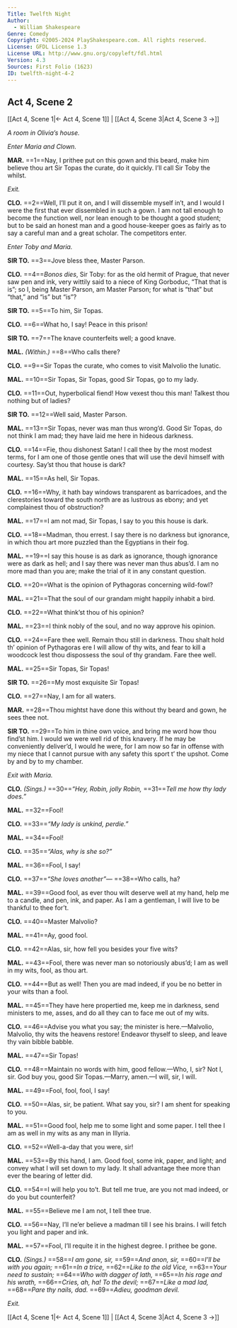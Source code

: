 ```yaml
---
Title: Twelfth Night
Author: 
  - William Shakespeare
Genre: Comedy
Copyright: ©2005-2024 PlayShakespeare.com. All rights reserved.
License: GFDL License 1.3
License URL: http://www.gnu.org/copyleft/fdl.html
Version: 4.3
Sources: First Folio (1623)
ID: twelfth-night-4-2
---
```


## Act 4, Scene 2
[[Act 4, Scene 1|← Act 4, Scene 1]] | [[Act 4, Scene 3|Act 4, Scene 3 →]]

*A room in Olivia’s house.*

*Enter Maria and Clown.*

**MAR.**
==1==Nay, I prithee put on this gown and this beard, make him believe thou art Sir Topas the curate, do it quickly. I’ll call Sir Toby the whilst.

*Exit.*

**CLO.**
==2==Well, I’ll put it on, and I will dissemble myself in’t, and I would I were the first that ever dissembled in such a gown. I am not tall enough to become the function well, nor lean enough to be thought a good student; but to be said an honest man and a good house-keeper goes as fairly as to say a careful man and a great scholar. The competitors enter.

*Enter Toby and Maria.*

**SIR TO.**
==3==Jove bless thee, Master Parson.

**CLO.**
==4==*Bonos dies*, Sir Toby: for as the old hermit of Prague, that never saw pen and ink, very wittily said to a niece of King Gorboduc, “That that is is”; so I, being Master Parson, am Master Parson; for what is “that” but “that,” and “is” but “is”?

**SIR TO.**
==5==To him, Sir Topas.

**CLO.**
==6==What ho, I say! Peace in this prison!

**SIR TO.**
==7==The knave counterfeits well; a good knave.

**MAL.**
*(Within.)*
==8==Who calls there?

**CLO.**
==9==Sir Topas the curate, who comes to visit Malvolio the lunatic.

**MAL.**
==10==Sir Topas, Sir Topas, good Sir Topas, go to my lady.

**CLO.**
==11==Out, hyperbolical fiend! How vexest thou this man! Talkest thou nothing but of ladies?

**SIR TO.**
==12==Well said, Master Parson.

**MAL.**
==13==Sir Topas, never was man thus wrong’d. Good Sir Topas, do not think I am mad; they have laid me here in hideous darkness.

**CLO.**
==14==Fie, thou dishonest Satan! I call thee by the most modest terms, for I am one of those gentle ones that will use the devil himself with courtesy. Say’st thou that house is dark?

**MAL.**
==15==As hell, Sir Topas.

**CLO.**
==16==Why, it hath bay windows transparent as barricadoes, and the clerestories toward the south north are as lustrous as ebony; and yet complainest thou of obstruction?

**MAL.**
==17==I am not mad, Sir Topas, I say to you this house is dark.

**CLO.**
==18==Madman, thou errest. I say there is no darkness but ignorance, in which thou art more puzzled than the Egyptians in their fog.

**MAL.**
==19==I say this house is as dark as ignorance, though ignorance were as dark as hell; and I say there was never man thus abus’d. I am no more mad than you are; make the trial of it in any constant question.

**CLO.**
==20==What is the opinion of Pythagoras concerning wild-fowl?

**MAL.**
==21==That the soul of our grandam might happily inhabit a bird.

**CLO.**
==22==What think’st thou of his opinion?

**MAL.**
==23==I think nobly of the soul, and no way approve his opinion.

**CLO.**
==24==Fare thee well. Remain thou still in darkness. Thou shalt hold th’ opinion of Pythagoras ere I will allow of thy wits, and fear to kill a woodcock lest thou dispossess the soul of thy grandam. Fare thee well.

**MAL.**
==25==Sir Topas, Sir Topas!

**SIR TO.**
==26==My most exquisite Sir Topas!

**CLO.**
==27==Nay, I am for all waters.

**MAR.**
==28==Thou mightst have done this without thy beard and gown, he sees thee not.

**SIR TO.**
==29==To him in thine own voice, and bring me word how thou find’st him. I would we were well rid of this knavery. If he may be conveniently deliver’d, I would he were, for I am now so far in offense with my niece that I cannot pursue with any safety this sport t’ the upshot. Come by and by to my chamber.

*Exit with Maria.*

**CLO.**
*(Sings.)*
==30==*“Hey, Robin, jolly Robin,*
==31==*Tell me how thy lady does.”*

**MAL.**
==32==Fool!

**CLO.**
==33==*“My lady is unkind, perdie.”*

**MAL.**
==34==Fool!

**CLO.**
==35==*“Alas, why is she so?”*

**MAL.**
==36==Fool, I say!

**CLO.**
==37==*“She loves another”⁠—*
==38==Who calls, ha?

**MAL.**
==39==Good fool, as ever thou wilt deserve well at my hand, help me to a candle, and pen, ink, and paper. As I am a gentleman, I will live to be thankful to thee for’t.

**CLO.**
==40==Master Malvolio?

**MAL.**
==41==Ay, good fool.

**CLO.**
==42==Alas, sir, how fell you besides your five wits?

**MAL.**
==43==Fool, there was never man so notoriously abus’d; I am as well in my wits, fool, as thou art.

**CLO.**
==44==But as well! Then you are mad indeed, if you be no better in your wits than a fool.

**MAL.**
==45==They have here propertied me, keep me in darkness, send ministers to me, asses, and do all they can to face me out of my wits.

**CLO.**
==46==Advise you what you say; the minister is here.—Malvolio, Malvolio, thy wits the heavens restore! Endeavor thyself to sleep, and leave thy vain bibble babble.

**MAL.**
==47==Sir Topas!

**CLO.**
==48==Maintain no words with him, good fellow.—Who, I, sir? Not I, sir. God buy you, good Sir Topas.—Marry, amen.—I will, sir, I will.

**MAL.**
==49==Fool, fool, fool, I say!

**CLO.**
==50==Alas, sir, be patient. What say you, sir? I am shent for speaking to you.

**MAL.**
==51==Good fool, help me to some light and some paper. I tell thee I am as well in my wits as any man in Illyria.

**CLO.**
==52==Well-a-day that you were, sir!

**MAL.**
==53==By this hand, I am. Good fool, some ink, paper, and light; and convey what I will set down to my lady. It shall advantage thee more than ever the bearing of letter did.

**CLO.**
==54==I will help you to’t. But tell me true, are you not mad indeed, or do you but counterfeit?

**MAL.**
==55==Believe me I am not, I tell thee true.

**CLO.**
==56==Nay, I’ll ne’er believe a madman till I see his brains. I will fetch you light and paper and ink.

**MAL.**
==57==Fool, I’ll requite it in the highest degree. I prithee be gone.

**CLO.**
*(Sings.)*
==58==*I am gone, sir,*
==59==*And anon, sir,*
==60==*I’ll be with you again;*
==61==*In a trice,*
==62==*Like to the old Vice,*
==63==*Your need to sustain;*
==64==*Who with dagger of lath,*
==65==*In his rage and his wrath,*
==66==*Cries, ah, ha! To the devil;*
==67==*Like a mad lad,*
==68==*Pare thy nails, dad.*
==69==*Adieu, goodman devil.*

*Exit.*

[[Act 4, Scene 1|← Act 4, Scene 1]] | [[Act 4, Scene 3|Act 4, Scene 3 →]]